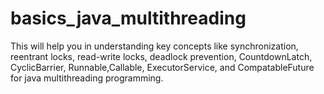 # basics_java_multithreading
This will help you in understanding key concepts like synchronization, reentrant locks, read-write locks, deadlock prevention, CountdownLatch, CyclicBarrier, Runnable,Callable, ExecutorService, and CompatableFuture for java multithreading programming.
